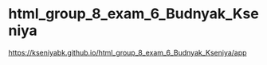 # html_group_8_exam_6_Budnyak_Kseniya
https://kseniyabk.github.io/html_group_8_exam_6_Budnyak_Kseniya/app

